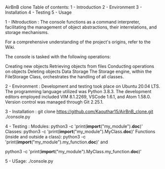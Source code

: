 AirBnB clone
Table of contents: 
1 - Introduction
2 - Environment
3 - Installation
4 - Testing
5 - Usage

1 - INtroduction : 
The console functions as a command interpreter, facilitating the management of object abstractions, their interrelations, and storage mechanisms.

For a comprehensive understanding of the project's origins, refer to the Wiki.

The console is tasked with the following operations:

Creating new objects
Retrieving objects from files
Conducting operations on objects
Deleting objects
Data Storage
The Storage engine, within the FileStorage Class, orchestrates the handling of all classes.

2 - Environment : 
Development and testing took place on Ubuntu 20.04 LTS. The programming language utilized was Python 3.8.3. The development editors employed included VIM 8.1.2269, VSCode 1.6.1, and Atom 1.58.0. Version control was managed through Git 2.25.1.

3 - Installation : 
git clone https://github.com/Kaouthar15/AirBnB_clone.git
./console.py

4 - Testing : 
Modules:
python3 -c 'print(__import__("my_module").__doc__)'
Classes:
python3 -c 'print(__import__("my_module").MyClass.__doc__)'
Functions (inside and outside a class):
python3 -c 'print(__import__("my_module").my_function.__doc__)'
and

python3 -c 'print(__import__("my_module").MyClass.my_function.__doc__)'

5 - USage: 
./console.py
